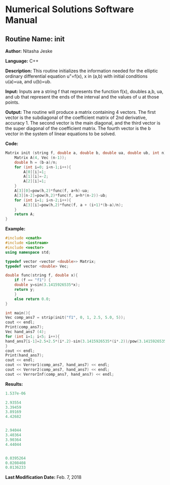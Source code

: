 # Numerical Solutions Software Manual

## **Routine Name:** init

**Author:** Nitasha Jeske

**Language:** C++

**Description:** This routine initializes the information needed for the elliptic ordinary differential equation u"=f(x), x in (a,b) with initial conditions u(a)=ua, and u(b)=ub. 

**Input:** Inputs are a string f that represents the function f(x), doubles a,b, ua, and ub that represent the ends of the interval and the values of u at those points. 

**Output:** The routine will produce a matrix containing 4 vectors. The first vector is the subdiagonal of the coefficient matrix of 2nd derivative, accuracy 1. The second vector is the main diagonal, and the third vector is the super diagonal of the coefficient matrix. The fourth vector is the b vector in the system of linear equations to be solved. 

**Code:** 
```C++
Matrix init (string f, double a, double b, double ua, double ub, int n){
    Matrix A(4, Vec (n-1));
    double h = (b-a)/n;
    for (int i=0; i<n-1;i++){
        A[0][i]=1;
        A[1][i]=-2;
        A[2][i]=1;
    }
    A[3][0]=pow(h,2)*func(f, a+h)-ua;
    A[3][n-2]=pow(h,2)*func(f, a+h*(n-2))-ub;
    for (int i=1; i<n-2;i++){
        A[3][i]=pow(h,2)*func(f, a + (i+1)*(b-a)/n);
    }
    return A;
}
```

**Example:**
```C++
#include <cmath>
#include <iostream>
#include <vector>
using namespace std;

typedef vector <vector <double>> Matrix;
typedef vector <double> Vec;

double func(string f, double x){
    if (f == "f1") {
    double y=sin(3.1415926535*x);
    return y;
    }
    else return 0.0;
}

int main(){
Vec comp_ans7 = strip(init("f1", 0, 1, 2.5, 5.0, 5));
cout << endl;
Print(comp_ans7);
Vec hand_ans7 (4);
for (int i=1; i<5; i++){
hand_ans7[i-1]=2.5+2.5*(i*.2)-sin(3.1415926535*(i*.2))/pow(3.1415926535,2);
}
cout << endl;
Print(hand_ans7);
cout << endl;
cout << Verror1(comp_ans7, hand_ans7) << endl;
cout << Verror2(comp_ans7, hand_ans7) << endl;
cout << VerrorInf(comp_ans7, hand_ans7) << endl;

```

**Results:** 
```C++
1.537e-06

2.93554
3.39459
3.89169
4.42682


2.94044
3.40364
3.90364
4.44044


0.0395264
0.0208408
0.0136233 
```

**Last Modification Date:** Feb. 7, 2018
